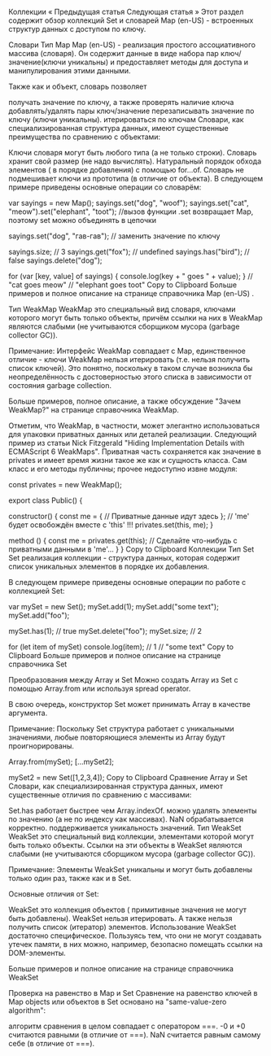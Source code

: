 Коллекции
« Предыдущая статья
Следующая статья »
Этот раздел содержит обзор коллекций Set и словарей Map (en-US) - встроенных структур данных с доступом по ключу.

Словари
Тип Map
Map (en-US) - реализация простого ассоциативного массива (словаря). Он содержит данные в виде набора пар ключ/значение(ключи уникальны) и предоставляет методы для доступа и манипулирования этими данными.

Также как и объект, словарь позволяет

получать значение по ключу, а также проверять наличие ключа
добавлять/удалять пары ключ/значение
перезаписывать значение по ключу (ключи уникальны).
итерироваться по ключам
Словари, как специализированная структура данных, имеют существенные преимущества по сравнению с объектами:

Ключи словаря могут быть любого типа (а не только строки).
Словарь хранит свой размер (не надо вычислять).
Натуральный порядок обхода элементов ( в порядке добавления) с помощью for...of.
Словарь не подмешивает ключи из прототипа (в отличие от объекта).
В следующем примере приведены основные операции со словарём:

var sayings = new Map();
sayings.set("dog", "woof");
sayings.set("cat", "meow").set("elephant", "toot");
//вызов функции .set возвращает Map, поэтому set можно объединять в цепочки

sayings.set("dog", "гав-гав"); // заменить значение по ключу

sayings.size; // 3
sayings.get("fox"); // undefined
sayings.has("bird"); // false
sayings.delete("dog");

for (var [key, value] of sayings) {
console.log(key + " goes " + value);
}
// "cat goes meow"
// "elephant goes toot"
Copy to Clipboard
Больше примеров и полное описание на странице справочника Map (en-US) .

Тип WeakMap
WeakMap это специальный вид словаря, ключами которого могут быть только объекты, причём ссылки на них в WeakMap являются слабыми (не учитываются сборщиком мусора (garbage collector GC)).

Примечание: Интерфейс WeakMap совпадает с Map, единственное отличие - ключи WeakMap нельзя итерировать (т.e. нельзя получить список ключей). Это понятно, поскольку в таком случае возникла бы неопределённость с достоверностью этого списка в зависимости от состояния garbage collection.

Больше примеров, полное описание, а также обсуждение "Зачем WeakMap?" на странице справочника WeakMap.

Отметим, что WeakMap, в частности, может элегантно использоваться для упаковки приватных данных или деталей реализации. Следующий пример из статьи Nick Fitzgerald "Hiding Implementation Details with ECMAScript 6 WeakMaps". Приватная часть сохраняется как значение в privates и имеет время жизни такое же как и сущность класса. Сам класс и его методы публичны; прочее недоступно извне модуля:

const privates = new WeakMap();

export class Public() {

constructor() {
const me = {
// Приватные данные идут здесь
};
// 'me' будет освобождён вместе с 'this' !!!
privates.set(this, me);
}

method () {
const me = privates.get(this);
// Сделайте что-нибудь с приватными данными в 'me'...
}
}
Copy to Clipboard
Коллекции
Тип Set
Set реализация коллекции - структура данных, которая содержит список уникальных элементов в порядке их добавления.

В следующем примере приведены основные операции по работе с коллекцией Set:

var mySet = new Set();
mySet.add(1);
mySet.add("some text");
mySet.add("foo");

mySet.has(1); // true
mySet.delete("foo");
mySet.size; // 2

for (let item of mySet) console.log(item);
// 1
// "some text"
Copy to Clipboard
Больше примеров и полное описание на странице справочника Set

Преобразования между Array и Set
Можно создать Array из Set с помощью Array.from или используя spread operator.

В свою очередь, конструктор Set может принимать Array в качестве аргумента.

Примечание: Поскольку Set структура работает с уникальными значениями, любые повторяющиеся элементы из Array будут проигнорированы.

Array.from(mySet);
[...mySet2];

mySet2 = new Set([1,2,3,4]);
Copy to Clipboard
Сравнение Array и Set
Словари, как специализированная структура данных, имеют существенные отличия по сравнению с массивами:

Set.has работает быстрее чем Array.indexOf.
можно удалять элементы по значению (а не по индексу как массивах).
NaN обрабатывается корректно.
поддерживается уникальность значений.
Тип WeakSet
WeakSet это специальный вид коллекции, элементами которой могут быть только объекты. Ссылки на эти объекты в WeakSet являются слабыми (не учитываются сборщиком мусора (garbage collector GC)).

Примечание: Элементы WeakSet уникальны и могут быть добавлены только один раз, также как и в Set.

Основные отличия от Set:

WeakSet это коллекция объектов ( примитивные значения не могут быть добавлены).
WeakSet нельзя итерировать. А также нельзя получить список (итератор) элементов.
Использование WeakSet достаточно специфическое. Пользуясь тем, что они не могут создавать утечек памяти, в них можно, например, безопасно помещать ссылки на DOM-элементы.

Больше примеров и полное описание на странице справочника WeakSet

Проверка на равенство в Map и Set
Сравнение на равенство ключей в Map objects или объектов в Set основано на "same-value-zero algorithm":

алгоритм сравнения в целом совпадает с оператором ===.
-0 и +0 считаются равными (в отличие от ===).
NaN считается равным самому себе (в отличие от ===).
